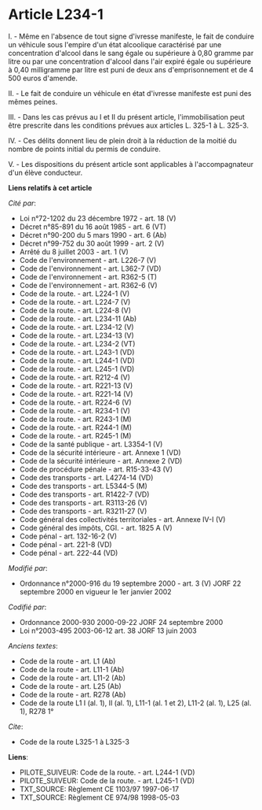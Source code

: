 # Article L234-1

I. - Même en l'absence de tout signe d'ivresse manifeste, le fait de conduire un véhicule sous l'empire d'un état alcoolique
caractérisé par une concentration d'alcool dans le sang égale ou supérieure à 0,80 gramme par litre ou par une concentration
d'alcool dans l'air expiré égale ou supérieure à 0,40 milligramme par litre est puni de deux ans d'emprisonnement et de 4 500
euros d'amende.

II. - Le fait de conduire un véhicule en état d'ivresse manifeste est puni des mêmes peines.

III. - Dans les cas prévus au I et II du présent article, l'immobilisation peut être prescrite dans les conditions prévues
aux articles L. 325-1 à L. 325-3.

IV. - Ces délits donnent lieu de plein droit à la réduction de la moitié du nombre de points initial du permis de conduire.

V. - Les dispositions du présent article sont applicables à l'accompagnateur d'un élève conducteur.

**Liens relatifs à cet article**

_Cité par_:

  - Loi n°72-1202 du 23 décembre 1972 - art. 18 (V)
  - Décret n°85-891 du 16 août 1985 - art. 6 (VT)
  - Décret n°90-200 du 5 mars 1990 - art. 6 (Ab)
  - Décret n°99-752 du 30 août 1999 - art. 2 (V)
  - Arrêté du 8 juillet 2003 - art. 1 (V)
  - Code de l'environnement - art. L226-7 (V)
  - Code de l'environnement - art. L362-7 (VD)
  - Code de l'environnement - art. R362-5 (T)
  - Code de l'environnement - art. R362-6 (V)
  - Code de la route. - art. L224-1 (V)
  - Code de la route. - art. L224-7 (V)
  - Code de la route. - art. L224-8 (V)
  - Code de la route. - art. L234-11 (Ab)
  - Code de la route. - art. L234-12 (V)
  - Code de la route. - art. L234-13 (V)
  - Code de la route. - art. L234-2 (VT)
  - Code de la route. - art. L243-1 (VD)
  - Code de la route. - art. L244-1 (VD)
  - Code de la route. - art. L245-1 (VD)
  - Code de la route. - art. R212-4 (V)
  - Code de la route. - art. R221-13 (V)
  - Code de la route. - art. R221-14 (V)
  - Code de la route. - art. R224-6 (V)
  - Code de la route. - art. R234-1 (V)
  - Code de la route. - art. R243-1 (M)
  - Code de la route. - art. R244-1 (M)
  - Code de la route. - art. R245-1 (M)
  - Code de la santé publique - art. L3354-1 (V)
  - Code de la sécurité intérieure - art. Annexe 1 (VD)
  - Code de la sécurité intérieure - art. Annexe 2 (VD)
  - Code de procédure pénale - art. R15-33-43 (V)
  - Code des transports - art. L4274-14 (VD)
  - Code des transports - art. L5344-5 (M)
  - Code des transports - art. R1422-7 (VD)
  - Code des transports - art. R3113-26 (V)
  - Code des transports - art. R3211-27 (V)
  - Code général des collectivités territoriales - art. Annexe IV-I (V)
  - Code général des impôts, CGI. - art. 1825 A (V)
  - Code pénal - art. 132-16-2 (V)
  - Code pénal - art. 221-8 (VD)
  - Code pénal - art. 222-44 (VD)

_Modifié par_:

  - Ordonnance n°2000-916 du 19 septembre 2000 - art. 3 (V) JORF 22 septembre 2000 en vigueur le 1er janvier 2002

_Codifié par_:

  - Ordonnance 2000-930 2000-09-22 JORF 24 septembre 2000
  - Loi n°2003-495 2003-06-12 art. 38 JORF 13 juin 2003

_Anciens textes_:

  - Code de la route - art. L1 (Ab)
  - Code de la route - art. L11-1 (Ab)
  - Code de la route - art. L11-2 (Ab)
  - Code de la route - art. L25 (Ab)
  - Code de la route - art. R278 (Ab)
  - Code de la route L1 I (al. 1), II (al. 1), L11-1 (al. 1 et 2), L11-2 (al. 1), L25 (al. 1), R278 1°

_Cite_:

  - Code de la route L325-1 à L325-3

**Liens**:

  - PILOTE_SUIVEUR: Code de la route. - art. L244-1 (VD)
  - PILOTE_SUIVEUR: Code de la route. - art. L245-1 (VD)
  - TXT_SOURCE: Règlement CE 1103/97 1997-06-17
  - TXT_SOURCE: Règlement CE 974/98 1998-05-03
